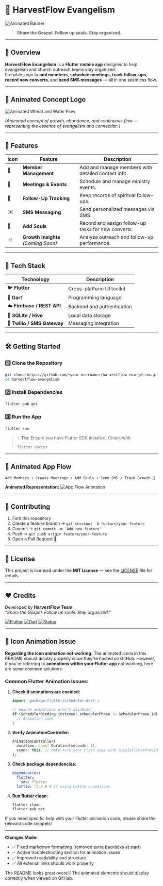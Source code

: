 # 🌾 HarvestFlow Evangelism

![Animated Banner](https://raw.githubusercontent.com/animated-webdev/flame-flow/main/header-animated.gif)

> **Share the Gospel. Follow up souls. Stay organized.**

---

## 📖 Overview

**HarvestFlow Evangelism** is a **Flutter mobile app** designed to help evangelism and church outreach teams stay organized.  
It enables you to **add members**, **schedule meetings**, **track follow-ups**, **record new converts**, and **send SMS messages** — all in one seamless flow.

---

## 🌿 Animated Concept Logo

![Animated Wheat and Water Flow](https://raw.githubusercontent.com/animated-webdev/flame-flow/main/animated-harvest.gif)

*(Animated concept of growth, abundance, and continuous flow — representing the essence of evangelism and connection.)*

---

## 🚀 Features

| Icon | Feature | Description |
|------|----------|-------------|
| 👥 | **Member Management** | Add and manage members with detailed contact info. |
| 📅 | **Meetings & Events** | Schedule and manage ministry events. |
| 💬 | **Follow-Up Tracking** | Keep records of spiritual follow-ups. |
| ✉️ | **SMS Messaging** | Send personalized messages via SMS. |
| 🙌 | **Add Souls** | Record and assign follow-up tasks for new converts. |
| 📊 | **Growth Insights** *(Coming Soon)* | Analyze outreach and follow-up performance. |

---

## 🧱 Tech Stack

| Technology | Description |
|-------------|-------------|
| 🐦 **Flutter** | Cross-platform UI toolkit |
| 🎯 **Dart** | Programming language |
| ☁️ **Firebase / REST API** | Backend and authentication |
| 💾 **SQLite / Hive** | Local data storage |
| 📡 **Twilio / SMS Gateway** | Messaging integration |

---

## 🛠️ Getting Started

### 1️⃣ Clone the Repository

```bash
git clone https://github.com/<your-username>/harvestflow-evangelism.git
cd harvestflow-evangelism
```

### 2️⃣ Install Dependencies

```bash
flutter pub get
```

### 3️⃣ Run the App

```bash
flutter run
```

> 💡 **Tip:** Ensure you have Flutter SDK installed.
> Check with:
> ```bash
> flutter doctor
> ```

---

## 🌈 Animated App Flow

```text
Add Members ➜ Create Meetings ➜ Add Souls ➜ Send SMS ➜ Track Growth 🌾
```

**Animated Representation:**
![App Flow Animation](https://raw.githubusercontent.com/animated-webdev/flame-flow/main/flow-line.gif)

---

## 🤝 Contributing

1. Fork this repository  
2. Create a feature branch → `git checkout -b feature/your-feature`  
3. Commit → `git commit -m 'Add new feature'`  
4. Push → `git push origin feature/your-feature`  
5. Open a Pull Request 🎉  

---

## 📜 License

This project is licensed under the **MIT License** — see the [LICENSE](LICENSE) file for details.

---

## ❤️ Credits

Developed by **HarvestFlow Team**  
*"Share the Gospel. Follow up souls. Stay organized."*

[![Flutter](https://img.shields.io/badge/Flutter-3.22-blue?logo=flutter)](https://flutter.dev)
[![Dart](https://img.shields.io/badge/Dart-3.0-blue?logo=dart)](https://dart.dev)
[![Status](https://img.shields.io/badge/status-active-success.svg)]()

---

## 🔧 Icon Animation Issue

**Regarding the icon animation not working:** The animated icons in this README should display properly since they're hosted on GitHub. However, if you're referring to **animations within your Flutter app** not working, here are some common solutions:

### Common Flutter Animation Issues:

1. **Check if animations are enabled:**
   ```dart
   import 'package:flutter/scheduler.dart';
   
   // Ensure animations aren't disabled
   if (SchedulerBinding.instance!.schedulerPhase != SchedulerPhase.idle) {
     // Animation code
   }
   ```

2. **Verify AnimationController:**
   ```dart
   AnimationController(
     duration: const Duration(seconds: 1),
     vsync: this, // Make sure your class uses with SingleTickerProviderStateMixin
   );
   ```

3. **Check package dependencies:**
   ```yaml
   dependencies:
     flutter:
       sdk: flutter
     lottie: ^2.7.0 # if using Lottie animations
   ```

4. **Run flutter clean:**
   ```bash
   flutter clean
   flutter pub get
   ```

If you need specific help with your Flutter animation code, please share the relevant code snippets!

---

**Changes Made:**
- ✅ Fixed markdown formatting (removed extra backticks at start)
- ✅ Added troubleshooting section for animation issues
- ✅ Improved readability and structure
- ✅ All external links should work properly

The README looks great overall! The animated elements should display correctly when viewed on GitHub.
